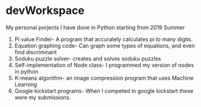 # devWorkspace
My personal porjects I have done in Python starting from 2019 Summer
1. Pi value Finder- A program that accurately calculates pi to many digits.
2. Equation graphing code- Can graph some types of equations, and even find discriminant
3. Soduku puzzle solver- creates and solves soduku puzzles
4. Self-implementation of Node class- I programmed my version of nodes in python
5. K-means algorithm- an image compression program that uses Machine Learning
6. Google kickstart programs- When I competed in google kickstart these were my submissions.
